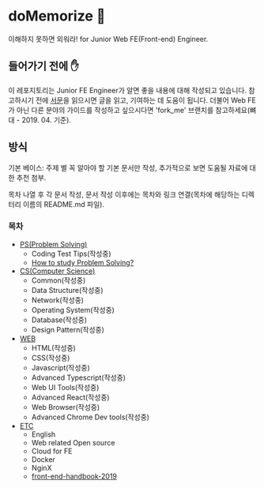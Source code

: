 # doMemorize 🧠
이해하지 못하면 외워라! for Junior Web FE(Front-end) Engineer.

## 들어가기 전에 ✋

이 레포지토리는 Junior FE Engineer가 알면 좋을 내용에 대해 작성되고 있습니다. 참고하시기 전에 [서문](INTRODUCTION.md)을 읽으시면 글을 읽고, 기여하는 데 도움이 됩니다. 더불어 Web FE가 아닌 다른 분야의 가이드를 작성하고 싶으시다면 'fork_me' 브랜치를 참고하세요(뼈대 - 2019. 04. 기준).

## 방식

기본 베이스: 주제 별 꼭 알아야 할 기본 문서만 작성, 추가적으로 보면 도움될 자료에 대한 추천 첨부.

목차 나열 후 각 문서 작성, 문서 작성 이후에는 목차와 링크 연결(목차에 해당하는 디렉터리 이름의 README.md 파일).

### 목차

* [PS(Problem Solving)](PS/)
  * Coding Test Tips(작성중)
  * [How to study Problem Solving?](https://subinium.github.io/how-to-study-problem-solving/?fbclid=IwAR21WCilS9SjMn0gSnOVDXacamezu2LT-pa2FWBa7IB3FByuMRCjoyQD_Io)
* [CS(Computer Science)](CS/)
  * Common(작성중)
  * Data Structure(작성중)
  * Network(작성중)
  * Operating System(작성중)
  * Database(작성중)
  * Design Pattern(작성중)
* [WEB](WEB/)
  * HTML(작성중)
  * CSS(작성중)
  * Javascript(작성중)
  * Advanced Typescript(작성중)
  * Web UI Tools(작성중)
  * Advanced React(작성중)
  * Web Browser(작성중)
  * Advanced Chrome Dev tools(작성중)
* [ETC](ETC/)
  * English
  * Web related Open source
  * Cloud for FE
  * Docker
  * NginX
  * [front-end-handbook-2019](https://frontendmasters.com/books/front-end-handbook/2019/)

